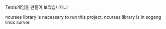 Tetris게임을 만들어 보았습니다..!

ncurses library is necessary to run this project.
ncurses library is in sogang linux surver.
